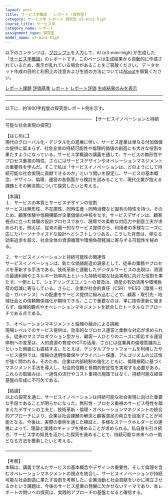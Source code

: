 ```yaml
---
layout: post
title: サービス学概論 - レポート (探究型)
category: サービス学 レポート 探究型 o3-mini-high
course_title: サービス学
category_name: レポート
assignment_type: 探究型
model_name: o3-mini-high
---
```


以下のコンテンツは、[プロンプト](https://github.com/takedatoshiyuki/synthetic_assignments/tree/main/generated/サービス学/o3-mini-high/prompt_レポート-探究型.md)を入力して、AI (o3-mini-high) が生成した「[サービス学概論](/contents/サービス学/)」のレポートです。このページは生成結果から自動的に作成されているため、表示が乱れている場合があることをご容赦ください。
データセット作成の目的と利用上の注意および生成の方法については[About](/About)を御覧ください。

[レポート課題](../レポート課題-探究型)
[評価基準](../評価基準-探究型)
[レポート](../レポート-探究型)
[レポート評価](../レポート評価-探究型)
[生成結果のみを表示](https://github.com/takedatoshiyuki/synthetic_assignments/tree/main/generated/サービス学/o3-mini-high/レポート-探究型.md)
  

***
***
  
以下に、約1600字程度の探究型レポート例を示す。

────────────────────────────
【サービスイノベーションと持続可能な社会実現の探究】

【はじめに】  
現代のグローバル化・デジタル化の進展に伴い、サービス産業は単なる付加価値の提供に留まらず、社会全体の持続可能性や倫理的価値の創造にも大きな役割を果たすようになっている。サービス学概論の講義を通して、サービスの無形性やプロセス重視の特性、さらにはサービスデザインやオペレーションマネジメントの重要性を学んだ。そこで私は「サービスイノベーションは、どのようにして持続可能な社会実現に貢献できるのか」という問いを設定し、サービスの基本概念、デザイン、倫理、運営の各側面から検討を試みることで、現代企業が抱える課題とその解決策について探究したいと考える。

【本論】  
１．サービスの本質とサービスデザインの役割  
サービスは無形性、不在庫性、同時生産・同時消費など固有の特性を持つ。そのため、顧客体験や信頼構築が企業価値の中核をなす。サービスデザインは、顧客視点に立った体験の設計プロセスであり、現場での柔軟な対応力や創意工夫が求められる。例えば、従来の画一的なサービス提供から、利用者の多様なニーズに応じたパーソナライズドな設計へとシフトしつつある。こうした背景は、単なる効率追求を超え、社会全体の資源循環や環境負荷軽減に寄与する可能性を秘める。

２．サービスイノベーションと持続可能性の関連性  
サービスイノベーションは、新たな価値創造の源泉として、従来の業務やプロセスを革新する手法である。技術革新と連動したデジタルサービスの出現は、資源の最適利用やエネルギー効率向上といった持続可能な社会実現に向けた役割を果たす。一例として、シェアリングエコノミーの普及は、資産の有効活用や環境負荷の低減に寄与している。さらに、企業が社会的責任（CSR）やESG（環境・社会・ガバナンス）への配慮をサービス提供に組み込むことで、顧客・取引先・地域社会との信頼関係強化が期待できる。ここで重要なのは、単に技術革新に留まらず、倫理的観点やオペレーションマネジメントを統合したトータルなアプローチである点である。

３．オペレーションマネジメントと倫理の融合による挑戦  
現場レベルでのサービス提供は、効率的なプロセス運営と柔軟な対応が求められる。従来のマスプロダクション型から、顧客一人ひとりのニーズに即応する運営体制への変革は、人的資源の育成やICTの活用、さらには従業員の倫理意識向上といった側面にも直結する。たとえば、デジタルプラットフォームを利用したサービス提供では、情報の透明性確保やプライバシー保護、アルゴリズムの公正性が強く問われる。そのため、企業は内部統制の強化とともに、倫理規範に基づくマネジメント手法を導入し、社会的信頼と長期的安定性を実現する必要がある。これらの取組みは、一過性の流行やコスト重視の施策ではなく、持続可能な経営基盤の形成に不可欠である。

【結論】  
以上の探究を通じ、サービスイノベーションは持続可能な社会実現に向けた重要な手段であることが明らかになった。無形性・プロセス重視のサービス特性を踏まえたデザインの工夫と、技術革新・倫理・オペレーションマネジメントの統合的アプローチにより、企業は社会課題の解決と顧客満足の両立を目指すことが可能となる。今後は、実際の事例を通じた検証と、多様なステークホルダーとの連携によって、理論と実践のギャップを埋めることが求められる。私自身も引き続き、サービス学の知見を活かした探究を進めることで、持続可能な未来への一助となる方法を模索したいと考える。

────────────────────────────

【考察】  
本稿は、講義で学んだサービスの基本概念やデザインの重要性、そして倫理を含むオペレーションマネジメントの視点を統合し、サービスイノベーションが持続可能な社会創造に果たす役割を考察した。企業活動と社会貢献をいかに両立させるかという課題は、今後のサービス産業の発展に欠かせないテーマであり、本レポートの問いへの探究は、実践的アプローチの基盤となると確信する。
